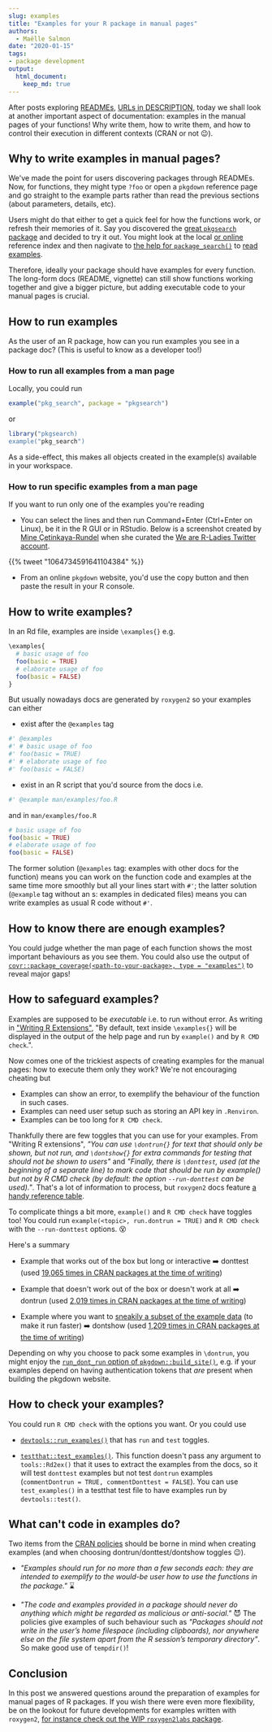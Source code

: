 ```yaml
---
slug: examples
title: "Examples for your R package in manual pages"
authors:
  - Maëlle Salmon
date: "2020-01-15"
tags:
- package development
output: 
  html_document:
    keep_md: true
---
```


After posts exploring [READMEs](/2019/12/03/readmes/), [URLs in DESCRIPTION](/2019/12/10/urls/), today we shall look at another important aspect of documentation: examples in the manual pages of your functions! Why write them, how to write them, and how to control their execution in different contexts (CRAN or not :wink:).

## Why to write examples in manual pages?

We've made the point for users discovering packages through READMEs. Now, for functions, they might type `?foo` or open a `pkgdown` reference page and go straight to the example parts rather than read the previous sections (about parameters, details, etc). 

Users might do that either to get a quick feel for how the functions work, or refresh their memories of it. Say you discovered the [great `pkgsearch` package](/2019/11/26/pkgsearch/) and decided to try it out. You might look at the local [or online](https://r-hub.github.io/pkgsearch/reference/index.html) reference index and then nagivate to [the help for `package_search()`](https://r-hub.github.io/pkgsearch/reference/pkg_search.html) to [read examples](https://r-hub.github.io/pkgsearch/reference/pkg_search.html#examples).

Therefore, ideally your package should have examples for every function. The long-form docs (README, vignette) can still show functions working together and give a bigger picture, but adding executable code to your manual pages is crucial.

## How to run examples

As the user of an R package, how can you run examples you see in a package doc? (This is useful to know as a developer too!)

### How to run all examples from a man page

Locally, you could run

```r
example("pkg_search", package = "pkgsearch")
```

or 

```r
library("pkgsearch)
example("pkg_search")
```

As a side-effect, this makes all objects created in the example(s) available in your workspace.

### How to run specific examples from a man page

If you want to run only one of the examples you're reading

* You can select the lines and then run Command+Enter (Ctrl+Enter on Linux), be it in the R GUI or in RStudio. Below is a screenshot created by [Mine Çetinkaya-Rundel](https://twitter.com/minebocek) when she curated the [We are R-Ladies Twitter account](https://twitter.com/WeAreRLadies).

<!--html_preserve-->{{% tweet "1064734591641104384" %}}<!--/html_preserve-->

* From an online `pkgdown` website, you'd use the copy button and then paste the result in your R console.

## How to write examples?

In an Rd file, examples are inside `\examples{}` e.g.

```r
\examples{
  # basic usage of foo
  foo(basic = TRUE)
  # elaborate usage of foo
  foo(basic = FALSE)
}
```

But usually nowadays docs are generated by `roxygen2` so your examples can either

* exist after the `@examples` tag

```r
#' @examples
#' # basic usage of foo
#' foo(basic = TRUE)
#' # elaborate usage of foo
#' foo(basic = FALSE)
```

* exist in an R script that you'd source from the docs i.e.

```r
#' @example man/examples/foo.R
```

and in `man/examples/foo.R`

```r
# basic usage of foo
foo(basic = TRUE)
# elaborate usage of foo
foo(basic = FALSE)
``` 

The former solution (`@examples` tag: examples with other docs for the function) means you can work on the function code and examples at the same time more smoothly but all your lines start with `#'`; the latter solution (`@example` tag without an s: examples in dedicated files) means you can write examples as usual R code without `#'`. 

## How to know there are enough examples?

You could judge whether the man page of each function shows the most important behaviours as you see them. You could also use the output of [`covr::package_coverage(<path-to-your-package>, type = "examples")`](https://covr.r-lib.org/reference/package_coverage.html) to reveal major gaps!

## How to safeguard examples?

Examples are supposed to be _executable_ i.e. to run without error. As writing in ["Writing R Extensions"](https://cran.r-project.org/doc/manuals/R-exts.html#index-_005cdontrun), "By default, text inside `\examples{}` will be displayed in the output of the help page and run by `example()` and by `R CMD check`.".

Now comes one of the trickiest aspects of creating examples for the manual pages: how to execute them only they work? We're not encouraging cheating but

* Examples can show an error, to exemplify the behaviour of the function in such cases.
* Examples can need user setup such as storing an API key in `.Renviron`.
* Examples can be too long for `R CMD check`.

Thankfully there are few toggles that you can use for your examples. From "Writing R extensions", _"You can use `\dontrun{}` for text that should only be shown, but not run, and `\dontshow{}` for extra commands for testing that should not be shown to users"_ and _"Finally, there is `\donttest`, used (at the beginning of a separate line) to mark code that should be run by example() but not by R CMD check (by default: the option `--run-donttest` can be used)."_. That's a lot of information to process, but `roxygen2` docs feature [a handy reference table](https://roxygen2.r-lib.org/articles/rd.html#functions).

To complicate things a bit more, `example()` and `R CMD check` have toggles too! You could run `example(<topic>, run.dontrun = TRUE)` and `R CMD check` with the `--run-donttest` options. :dizzy_face:

Here's a summary

* Example that works out of the box but long or interactive :arrow_right: donttest (used [19,065 times in CRAN packages at the time of writing](https://github.com/search?utf8=%E2%9C%93&q=%22%5Cdontrun%7B%22+user%3Acran+extension%3ARd&type=Code&ref=advsearch&l=&l=))

* Example that doesn't work out of the box or doesn't work at all :arrow_right: dontrun (used [2,019 times in CRAN packages at the time of writing](https://github.com/search?utf8=%E2%9C%93&q=%22%5Cdontrun%7B%22+user%3Acran+extension%3ARd&type=Code&ref=advsearch&l=&l=))

* Example where you want to [sneakily a subset of the example data](https://kbroman.org/pkg_primer/pages/cran.html) (to make it run faster) :arrow_right: dontshow (used [1,209 times in CRAN packages at the time of writing](https://github.com/search?q=%22%5Cdontshow%7B%22+user%3Acran+extension%3ARd&type=Code))

Depending on why you choose to pack some examples in `\dontrun`, you might enjoy the [`run_dont_run` option of `pkgdown::build_site()`](https://pkgdown.r-lib.org/reference/build_site.html#arguments), e.g. if your examples depend on having authentication tokens that _are_ present when building the pkgdown website.

## How to check your examples?

You could run `R CMD check` with the options you want. Or you could use 

* [`devtools::run_examples()`](https://devtools.r-lib.org/reference/run_examples.html) that has `run` and `test` toggles.

* [`testthat::test_examples()`](https://testthat.r-lib.org/reference/test_examples.html). This function doesn't pass any argument to `tools::Rd2ex()` that it uses to extract the examples from the docs, so it will test `donttest` examples but not test `dontrun` examples (`commentDontrun = TRUE, commentDonttest = FALSE`). You can use `test_examples()` in a testthat test file to have examples run by `devtools::test()`.

## What can't code in examples do?

Two items from the [CRAN policies](https://cran.r-project.org/web/packages/policies.html) should be borne in mind when creating examples (and when choosing dontrun/donttest/dontshow toggles :wink:).

* _"Examples should run for no more than a few seconds each: they are intended to exemplify to the would-be user how to use the functions in the package."_ :hourglass:

* _"The code and examples provided in a package should never do anything which might be regarded as malicious or anti-social."_  :smiling_imp: The policies give examples of such behaviour such as _"Packages should not write in the user’s home filespace (including clipboards), nor anywhere else on the file system apart from the R session’s temporary directory"_. So make good use of `tempdir()`!

## Conclusion

In this post we answered questions around the preparation of examples for manual pages of R packages. If you wish there were even more flexibility, be on the lookout for future developments for examples written with `roxygen2`, [for instance check out the WIP `roxygen2labs` package](https://github.com/gaborcsardi/roxygenlabs#conditional-examples).
